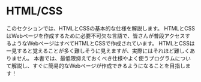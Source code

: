 # HTML/CSS
このセクションでは、HTMLとCSSの基本的な仕様を解説します。
HTMLとCSSはWebページを作成するために必要不可欠な言語で、皆さんが普段アクセスするようなWebページはすべてHTMLとCSSで作成されています。
HTMLとCSSは一見すると覚えることが多く難しそうに見えますが、実際にはそれほど難しくありません。
本書では、最低限抑えておくべき仕様やよく使うプログラムについて解説し、すぐに簡易的なWebページが作成できるようになることを目指します！